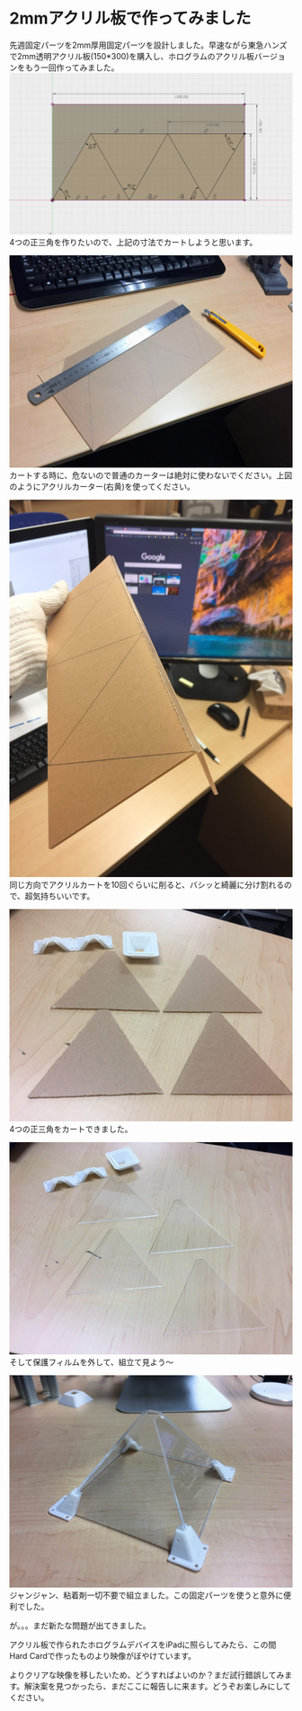 # 2mmアクリル板で作ってみました

先週固定パーツを2mm厚用固定パーツを設計しました。早速ながら東急ハンズで2mm透明アクリル板(150*300)を購入し、ホログラムのアクリル板バージョンをもう一回作ってみました。
![](Screenshot_12.jpg)
4つの正三角を作りたいので、上記の寸法でカートしようと思います。

![](IMG_0439.jpg)
カートする時に、危ないので普通のカーターは絶対に使わないでください。上図のようにアクリルカーター(右黄)を使ってください。

![](IMG_0441.jpg)
同じ方向でアクリルカートを10回ぐらいに削ると、バシッと綺麗に分け割れるので、超気持ちいいです。

![](IMG_0446.jpg)
4つの正三角をカートできました。

![](IMG_0447.jpg)
そして保護フィルムを外して、組立て見よう～

![](IMG_0448.jpg)
ジャンジャン、粘着剤一切不要で組立ました。この固定パーツを使うと意外に便利でした。

が。。。まだ新たな問題が出てきました。

アクリル板で作られたホログラムデバイスをiPadに照らしてみたら、この間Hard Cardで作ったものより映像がぼやけています。

よりクリアな映像を移したいため、どうすればよいのか？まだ試行錯誤してみます。解決案を見つかったら、まだここに報告しに来ます。どうぞお楽しみにしてください。
